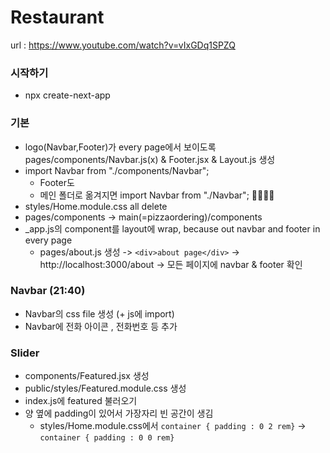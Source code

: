 # Restaurant

url : https://www.youtube.com/watch?v=vIxGDq1SPZQ

### 시작하기
- npx create-next-app

### 기본
* logo(Navbar,Footer)가 every page에서 보이도록 pages/components/Navbar.js(x) & Footer.jsx & Layout.js 생성
* import Navbar from "./components/Navbar"; 
  + Footer도
  + 메인 폴더로 옮겨지면 import Navbar from "./Navbar"; 🚬🚬🚬🚬
* styles/Home.module.css all delete
* pages/components -> main(=pizzaordering)/components 
* _app.js의 component를 layout에 wrap, because out navbar and footer in every page
  + pages/about.js 생성 -> ``` <div>about page</div> ``` -> http://localhost:3000/about -> 모든 페이지에 navbar & footer 확인

### Navbar (21:40)
* Navbar의 css file 생성 (+ js에 import)
* Navbar에 전화 아이콘 , 전화번호 등 추가

### Slider
* components/Featured.jsx 생성
* public/styles/Featured.module.css 생성
* index.js에 featured 불러오기
* 양 옆에 padding이 있어서 가장자리 빈 공간이 생김
  + styles/Home.module.css에서 ```container { padding : 0 2 rem}``` -> ```container { padding : 0 0 rem}``` 
